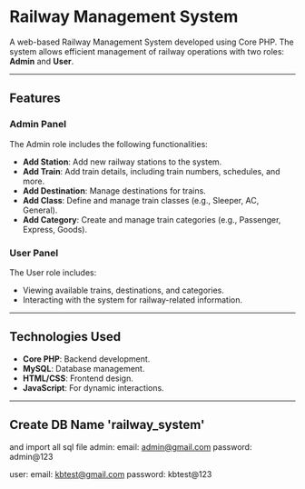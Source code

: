 # Railway Management System

A web-based Railway Management System developed using Core PHP. The system allows efficient management of railway operations with two roles: **Admin** and **User**. 

---

## Features

### Admin Panel
The Admin role includes the following functionalities:
- **Add Station**: Add new railway stations to the system.
- **Add Train**: Add train details, including train numbers, schedules, and more.
- **Add Destination**: Manage destinations for trains.
- **Add Class**: Define and manage train classes (e.g., Sleeper, AC, General).
- **Add Category**: Create and manage train categories (e.g., Passenger, Express, Goods).

### User Panel
The User role includes:
- Viewing available trains, destinations, and categories.
- Interacting with the system for railway-related information.

---

## Technologies Used
- **Core PHP**: Backend development.
- **MySQL**: Database management.
- **HTML/CSS**: Frontend design.
- **JavaScript**: For dynamic interactions.

---


## Create DB  Name 'railway_system'
and import all sql file
admin:
email: admin@gmail.com
password: admin@123

user: 
email: kbtest@gmail.com
password: kbtest@123